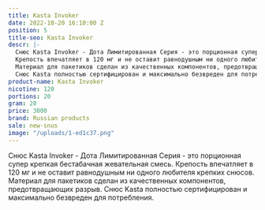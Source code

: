 ```yaml
---
title: Kasta Invoker
date: 2022-10-20 16:10:00 Z
position: 5
title-seo: Kasta Invoker
descr: |-
  Снюс Kasta Invoker - Дота Лимитированная Серия - это порционная супер крепкая бестабачная жевательная смесь.
  Крепость впечатляет в 120 мг и не оставит равнодушным ни одного любителя крепких снюсов.
  Материал для пакетиков сделан из качественных компонентов, предотвращающих разрыв.
  Снюс Kasta полностью сертифицирован и максимально безвреден для потребления.
product-name: Kasta Invoker
nicotine: 120
portions: 20
gram: 20
price: 3000
brand: Russian products
sale: new-snus
image: "/uploads/1-ed1c37.png"
---
```


Снюс Kasta Invoker - Дота Лимитированная Серия - это порционная супер крепкая бестабачная жевательная смесь.
Крепость впечатляет в 120 мг и не оставит равнодушным ни одного любителя крепких снюсов.
Материал для пакетиков сделан из качественных компонентов, предотвращающих разрыв.
Снюс Kasta полностью сертифицирован и максимально безвреден для потребления.